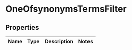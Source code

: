 # OneOfsynonymsTermsFilter

## Properties
Name | Type | Description | Notes
------------ | ------------- | ------------- | -------------
